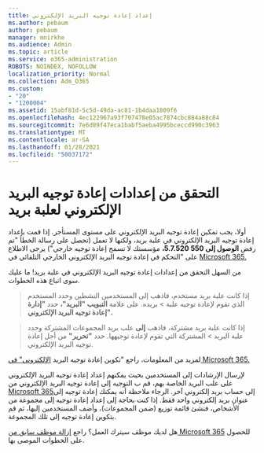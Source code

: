 ```yaml
---
title: إعداد إعادة توجيه البريد الإلكتروني
ms.author: pebaum
author: pebaum
manager: mnirkhe
ms.audience: Admin
ms.topic: article
ms.service: o365-administration
ROBOTS: NOINDEX, NOFOLLOW
localization_priority: Normal
ms.collection: Adm_O365
ms.custom:
- "20"
- "1200004"
ms.assetid: 15abf81d-5c5d-49da-ac81-1b4daa1809f6
ms.openlocfilehash: 4ec122967a93f707478e05ac7874cbc884a88c84
ms.sourcegitcommit: 7e6d89f47eca1babf5aeba4995bceccd990c3963
ms.translationtype: MT
ms.contentlocale: ar-SA
ms.lasthandoff: 01/28/2021
ms.locfileid: "50037172"
---
```

# <a name="check-the-email-forwarding-settings-for-a-mailbox"></a>التحقق من إعدادات إعادة توجيه البريد الإلكتروني لعلبة بريد

أولا، يجب تمكين إعادة توجيه البريد الإلكتروني على مستوى المستأجر. إذا قمت بإعداد إعادة توجيه البريد الإلكتروني في علبة بريد، ولكنها لا تعمل (تحصل على رسالة الخطأ "تم رفض **الوصول إلى 550 5.7.520،** مؤسستك لا تسمح إعادة توجيه خارجي") يرجى الاطلاع على "التحكم في إعادة توجيه البريد الإلكتروني الخارجي التلقائي في [Microsoft 365.](https://docs.microsoft.com/microsoft-365/security/office-365-security/external-email-forwarding?view=o365-worldwide)

من السهل التحقق من إعدادات إعادة توجيه البريد الإلكتروني في علبة بريد! ما عليك سوى اتباع هذه الخطوات.
  
> إذا كانت علبة بريد مستخدم، فاذهب إلى المستخدمين النشطين وحدد المستخدم الذي تقوم لإعادة توجيه علبة  \>  بريده. على علامة **التبويب "البريد"،** حدد **"إدارة إعادة توجيه البريد الإلكتروني".**

> إذا كانت علبة بريد مشتركة، فاذهب **إلى** علب بريد المجموعات المشتركة وحدد علبة البريد \>  المشتركة التي تقوم لإعادة توجيهها. حدد **"تحرير"** من أجل إعادة توجيه البريد الإلكتروني.

لمزيد من المعلومات، راجع "تكوين إعادة توجيه البريد [الإلكتروني" في Microsoft 365.](https://docs.microsoft.com/microsoft-365/admin/email/configure-email-forwarding)
  
لإرسال الإرشادات إلى المستخدمين بحيث يمكنهم إعداد إعادة توجيه البريد الإلكتروني على علب البريد الخاصة بهم، قم ب التوجيه إلى إعادة توجيه البريد الإلكتروني من [Microsoft 365](https://support.office.com/article/Forward-email-from-Office-365-to-another-email-account-1ed4ee1e-74f8-4f53-a174-86b748ff6a0e)إلى حساب بريد إلكتروني آخر. الرجاء ملاحظة أنه يمكنك إعادة توجيه إلى عنوان بريد إلكتروني واحد فقط. إذا كنت بحاجة إلى إعداد إعادة توجيه إلى مجموعة من الأشخاص، فنشئ قائمة توزيع (ضمن المجموعات)، وأضف المستخدمين إليها، ثم قم بتكوين إعادة توجيه إلى تلك المجموعة.
  
هل لديك موظف سيترك العمل؟ راجع [إزالة موظف سابق من Microsoft 365](https://docs.microsoft.com/microsoft-365/admin/add-users/remove-former-employee) للحصول على الخطوات الموصى بها.